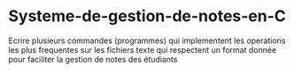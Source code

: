 # Systeme-de-gestion-de-notes-en-C
Ecrire plusieurs commandes (programmes) qui implementent les operations les plus frequentes sur les fichiers texte qui respectent un format donnée pour faciliter la gestion de notes des étudiants
